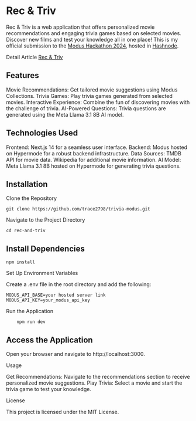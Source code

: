 # Rec & Triv

Rec & Triv is a web application that offers personalized movie recommendations and engaging trivia games based on selected movies. Discover new films and test your knowledge all in one place! This is my official submission to the [Modus Hackathon 2024](https://hashnode.com/hackathons/hypermode), hosted in [Hashnode](https://hashnode.com).

Detail Article [Rec & Triv](https://shreyas-chaliha.hashnode.dev/rec-triv)

## Features

Movie Recommendations: Get tailored movie suggestions using Modus Collections.
Trivia Games: Play trivia games generated from selected movies.
Interactive Experience: Combine the fun of discovering movies with the challenge of trivia.
AI-Powered Questions: Trivia questions are generated using the Meta Llama 3.1 8B AI model.

## Technologies Used

Frontend: Next.js 14 for a seamless user interface.
Backend: Modus hosted on Hypermode for a robust backend infrastructure.
Data Sources:
TMDB API for movie data.
Wikipedia for additional movie information.
AI Model: Meta Llama 3.1 8B hosted on Hypermode for generating trivia questions.

## Installation

Clone the Repository

```code
git clone https://github.com/trace2798/trivia-modus.git
```

Navigate to the Project Directory

```code
cd rec-and-triv
```

## Install Dependencies

```code
npm install
```

Set Up Environment Variables

Create a .env file in the root directory and add the following:

```code
MODUS_API_BASE=your hosted server link
MODUS_API_KEY=your_modus_api_key
```

Run the Application

```code
    npm run dev
```

## Access the Application

Open your browser and navigate to http://localhost:3000.

Usage

Get Recommendations: Navigate to the recommendations section to receive personalized movie suggestions.
Play Trivia: Select a movie and start the trivia game to test your knowledge.


License

This project is licensed under the MIT License.
